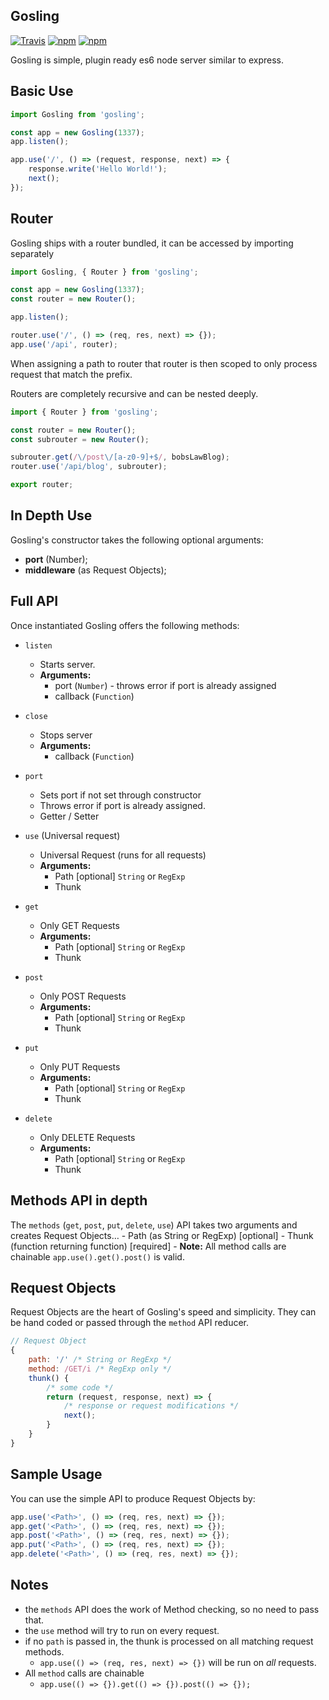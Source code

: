 Gosling
---

[![Travis](https://img.shields.io/travis/tbremer/gosling.svg?maxAge=2592000?style=flat-square)]() [![npm](https://img.shields.io/npm/v/gosling.svg?maxAge=2592000?style=flat-square)]() [![npm](https://img.shields.io/npm/l/gosling.svg?maxAge=2592000?style=flat-square)]()

Gosling is simple, plugin ready es6 node server similar to express.

## Basic Use

```javascript
import Gosling from 'gosling';

const app = new Gosling(1337);
app.listen();

app.use('/', () => (request, response, next) => {
    response.write('Hello World!');
    next();
});
```

## Router
Gosling ships with a router bundled, it can be accessed by importing separately

```javascript
import Gosling, { Router } from 'gosling';

const app = new Gosling(1337);
const router = new Router();

app.listen();

router.use('/', () => (req, res, next) => {});
app.use('/api', router);

```

When assigning a path to router that router is then scoped to only process request that match the prefix.

Routers are completely recursive and can be nested deeply.

```javascript
import { Router } from 'gosling';

const router = new Router();
const subrouter = new Router();

subrouter.get(/\/post\/[a-z0-9]+$/, bobsLawBlog);
router.use('/api/blog', subrouter);

export router;
```

## In Depth Use
Gosling's constructor takes the following optional arguments:

- **port** (Number);
- **middleware** (as Request Objects);

## Full API
Once instantiated Gosling offers the following methods:

- `listen`
  - Starts server.
  - **Arguments:**
    - port (`Number`) - throws error if port is already assigned
    - callback (`Function`)

- `close`
  - Stops server
  - **Arguments:**
    - callback (`Function`)

- `port`
  - Sets port if not set through constructor
  - Throws error if port is already assigned.
  - Getter / Setter

- `use` (Universal request)
  - Universal Request (runs for all requests)
  - **Arguments:**
    - Path [optional] `String` or `RegExp`
    - Thunk

- `get`
  - Only GET Requests
  - **Arguments:**
    - Path [optional] `String` or `RegExp`
    - Thunk

- `post`
  - Only POST Requests
  - **Arguments:**
    - Path [optional] `String` or `RegExp`
    - Thunk

- `put`
  - Only PUT Requests
  - **Arguments:**
    - Path [optional] `String` or `RegExp`
    - Thunk

- `delete`
  - Only DELETE Requests
  - **Arguments:**
    - Path [optional] `String` or `RegExp`
    - Thunk

## Methods API in depth
The `methods` (`get`, `post`, `put`, `delete`, `use`) API takes two arguments and creates Request Objects…
    - Path (as String or RegExp) [optional]
    - Thunk (function returning function) [required]
    - **Note:** All method calls are chainable `app.use().get().post()` is valid.

## Request Objects
Request Objects are the heart of Gosling's speed and simplicity. They can be hand coded or passed through the `method` API reducer.

```javascript
// Request Object
{
    path: '/' /* String or RegExp */
    method: /GET/i /* RegExp only */
    thunk() {
        /* some code */
        return (request, response, next) => {
            /* response or request modifications */
            next();
        }
    }
}
```

## Sample Usage
You can use the simple API to produce Request Objects by:

```javascript
app.use('<Path>', () => (req, res, next) => {});
app.get('<Path>', () => (req, res, next) => {});
app.post('<Path>', () => (req, res, next) => {});
app.put('<Path>', () => (req, res, next) => {});
app.delete('<Path>', () => (req, res, next) => {});
```

## Notes
- the `methods` API does the work of Method checking, so no need to pass that.
- the `use` method will try to run on every request.
- if no `path` is passed in, the thunk is processed on all matching request methods.
  - `app.use(() => (req, res, next) => {})` will be run on *all* requests.
- All `method` calls are chainable
  - `app.use(() => {}).get(() => {}).post(() => {});`
